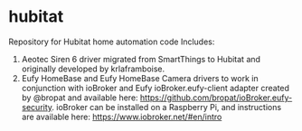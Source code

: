 # hubitat
Repository for Hubitat home automation code
Includes:
1. Aeotec Siren 6 driver migrated from SmartThings to Hubitat and originally developed by krlaframboise.
2. Eufy HomeBase and Eufy HomeBase Camera drivers to work in conjunction with ioBroker and Eufy ioBroker.eufy-client 
adapter created by @bropat and available here:  https://github.com/bropat/ioBroker.eufy-security.
ioBroker can be installed on a Raspberry Pi, and instructions are available here: https://www.iobroker.net/#en/intro
